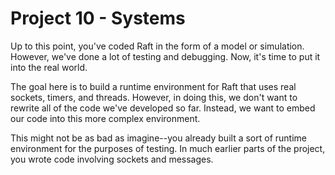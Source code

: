 # Project 10 - Systems

Up to this point, you've coded Raft in the form of a model or
simulation.  However, we've done a lot of testing and debugging.  Now,
it's time to put it into the real world.

The goal here is to build a runtime environment for Raft that uses
real sockets, timers, and threads.  However, in doing this, we don't
want to rewrite all of the code we've developed so far.  Instead, we
want to embed our code into this more complex environment.

This might not be as bad as imagine--you already built a sort of runtime
environment for the purposes of testing.  In much earlier parts of the
project, you wrote code involving sockets and messages.
